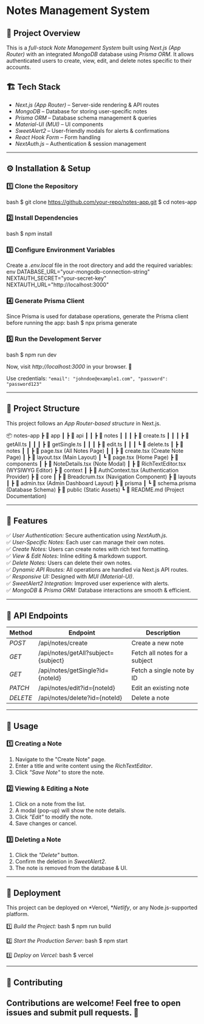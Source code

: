 # Notes Management System

## 📌 Project Overview
This is a *full-stack Note Management System* built using *Next.js (App Router)* with an integrated *MongoDB* database using *Prisma ORM*. It allows authenticated users to create, view, edit, and delete notes specific to their accounts.

## 🏗 Tech Stack
- *Next.js (App Router)* – Server-side rendering & API routes
- *MongoDB* – Database for storing user-specific notes
- *Prisma ORM* – Database schema management & queries
- *Material-UI (MUI)* – UI components
- *SweetAlert2* – User-friendly modals for alerts & confirmations
- *React Hook Form* – Form handling 
- *NextAuth.js* – Authentication & session management

---

## ⚙ Installation & Setup

### 1️⃣ Clone the Repository
bash
$ git clone https://github.com/your-repo/notes-app.git
$ cd notes-app


### 2️⃣ Install Dependencies
bash
$ npm install


### 3️⃣ Configure Environment Variables
Create a *.env.local* file in the root directory and add the required variables:
env
DATABASE_URL="your-mongodb-connection-string"
NEXTAUTH_SECRET="your-secret-key"
NEXTAUTH_URL="http://localhost:3000"


### 4️⃣ Generate Prisma Client
Since Prisma is used for database operations, generate the Prisma client before running the app:
bash
$ npx prisma generate


### 5️⃣ Run the Development Server
bash
$ npm run dev

Now, visit *http://localhost:3000* in your browser. 🚀

Use credentials:  ``` "email": "johndoe@example1.com",
                  "password": "password123" ```


---

## 📂 Project Structure
This project follows an *App Router-based structure* in Next.js.

📦 notes-app
 ┣ 📂 app
 ┃ ┣ 📂 api
 ┃ ┃ ┣ 📂 notes
 ┃ ┃ ┃ ┣ 📜 create.ts
 ┃ ┃ ┃ ┣ 📜 getAll.ts
 ┃ ┃ ┃ ┣ 📜 getSingle.ts
 ┃ ┃ ┃ ┣ 📜 edit.ts
 ┃ ┃ ┃ ┗ 📜 delete.ts
 ┃ ┣ 📂 notes
 ┃ ┃ ┣ 📜 page.tsx (All Notes Page)
 ┃ ┃ ┣ 📜 create.tsx (Create Note Page)
 ┃ ┣ 📜 layout.tsx (Main Layout)
 ┃ ┗ 📜 page.tsx (Home Page)
 ┣ 📂 components
 ┃ ┣ 📜 NoteDetails.tsx (Note Modal)
 ┃ ┣ 📜 RichTextEditor.tsx (WYSIWYG Editor)
 ┣ 📂 context
 ┃ ┣ 📜 AuthContext.tsx (Authentication Provider)
 ┣ 📂 core
 ┃ ┣ 📜 Breadcrum.tsx (Navigation Component)
 ┣ 📂 layouts
 ┃ ┣ 📜 admin.tsx (Admin Dashboard Layout)
 ┣ 📂 prisma
 ┃ ┗ 📜 schema.prisma (Database Schema)
 ┣ 📂 public (Static Assets)
 ┗ 📜 README.md (Project Documentation)


---

## 📝 Features
✅ *User Authentication:* Secure authentication using *NextAuth.js*.<br>
✅ *User-Specific Notes:* Each user can manage their own notes.<br>
✅ *Create Notes:* Users can create notes with rich text formatting.<br>
✅ *View & Edit Notes:* Inline editing & markdown support.<br>
✅ *Delete Notes:* Users can delete their own notes.<br>
✅ *Dynamic API Routes:* All operations are handled via Next.js API routes.<br>
✅ *Responsive UI:* Designed with *MUI (Material-UI)*.<br>
✅ *SweetAlert2 Integration:* Improved user experience with alerts.<br>
✅ *MongoDB & Prisma ORM:* Database interactions are smooth & efficient.<br>

---

## 📌 API Endpoints
| Method | Endpoint | Description |
|--------|---------|-------------|
| *POST* | /api/notes/create | Create a new note |
| *GET* | /api/notes/getAll?subject={subject} | Fetch all notes for a subject |
| *GET* | /api/notes/getSingle?id={noteId} | Fetch a single note by ID |
| *PATCH* | /api/notes/edit?id={noteId} | Edit an existing note |
| *DELETE* | /api/notes/delete?id={noteId} | Delete a note |

---

## 🎯 Usage
### 1️⃣ Creating a Note
1. Navigate to the "Create Note" page.
2. Enter a title and write content using the *RichTextEditor*.
3. Click *"Save Note"* to store the note.

### 2️⃣ Viewing & Editing a Note
1. Click on a note from the list.
2. A modal (pop-up) will show the note details.
3. Click *"Edit"* to modify the note.
4. Save changes or cancel.

### 3️⃣ Deleting a Note
1. Click the *"Delete"* button.
2. Confirm the deletion in *SweetAlert2*.
3. The note is removed from the database & UI.

---

## 🚀 Deployment
This project can be deployed on *Vercel, **Netlify*, or any Node.js-supported platform.

1️⃣ *Build the Project:*
bash
$ npm run build

2️⃣ *Start the Production Server:*
bash
$ npm start

3️⃣ *Deploy on Vercel:*
bash
$ vercel


---

## 🙌 Contributing
Contributions are welcome! Feel free to open issues and submit pull requests. 🎉
---
